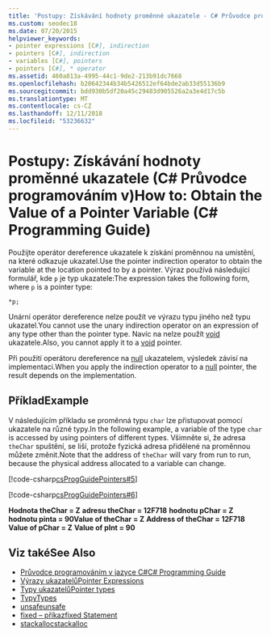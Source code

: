 ```yaml
---
title: 'Postupy: Získávání hodnoty proměnné ukazatele - C# Průvodce programováním'
ms.custom: seodec18
ms.date: 07/20/2015
helpviewer_keywords:
- pointer expressions [C#], indirection
- pointers [C#], indirection
- variables [C#], pointers
- pointers [C#], * operator
ms.assetid: 460a813a-4995-44c1-9de2-213b91dc7668
ms.openlocfilehash: b20642344b34b5426512ef64bde2ab33d55136b9
ms.sourcegitcommit: bdd930b5df20a45c29483d905526a2a3e4d17c5b
ms.translationtype: MT
ms.contentlocale: cs-CZ
ms.lasthandoff: 12/11/2018
ms.locfileid: "53236632"
---
```

# <a name="how-to-obtain-the-value-of-a-pointer-variable-c-programming-guide"></a><span data-ttu-id="3c4eb-102">Postupy: Získávání hodnoty proměnné ukazatele (C# Průvodce programováním v)</span><span class="sxs-lookup"><span data-stu-id="3c4eb-102">How to: Obtain the Value of a Pointer Variable (C# Programming Guide)</span></span>
<span data-ttu-id="3c4eb-103">Použijte operátor dereference ukazatele k získání proměnnou na umístění, na které odkazuje ukazatel.</span><span class="sxs-lookup"><span data-stu-id="3c4eb-103">Use the pointer indirection operator to obtain the variable at the location pointed to by a pointer.</span></span> <span data-ttu-id="3c4eb-104">Výraz používá následující formulář, kde `p` je typ ukazatele:</span><span class="sxs-lookup"><span data-stu-id="3c4eb-104">The expression takes the following form, where `p` is a pointer type:</span></span>  
  
```  
*p;  
```  
  
 <span data-ttu-id="3c4eb-105">Unární operátor dereference nelze použít ve výrazu typu jiného než typu ukazatel.</span><span class="sxs-lookup"><span data-stu-id="3c4eb-105">You cannot use the unary indirection operator on an expression of any type other than the pointer type.</span></span> <span data-ttu-id="3c4eb-106">Navíc na nelze použít [void](../../../csharp/language-reference/keywords/void.md) ukazatele.</span><span class="sxs-lookup"><span data-stu-id="3c4eb-106">Also, you cannot apply it to a [void](../../../csharp/language-reference/keywords/void.md) pointer.</span></span>  
  
 <span data-ttu-id="3c4eb-107">Při použití operátoru dereference na [null](../../../csharp/language-reference/keywords/null.md) ukazatelem, výsledek závisí na implementaci.</span><span class="sxs-lookup"><span data-stu-id="3c4eb-107">When you apply the indirection operator to a [null](../../../csharp/language-reference/keywords/null.md) pointer, the result depends on the implementation.</span></span>  
  
## <a name="example"></a><span data-ttu-id="3c4eb-108">Příklad</span><span class="sxs-lookup"><span data-stu-id="3c4eb-108">Example</span></span>  
 <span data-ttu-id="3c4eb-109">V následujícím příkladu se proměnná typu `char` lze přistupovat pomocí ukazatele na různé typy.</span><span class="sxs-lookup"><span data-stu-id="3c4eb-109">In the following example, a variable of the type `char` is accessed by using pointers of different types.</span></span> <span data-ttu-id="3c4eb-110">Všimněte si, že adresa `theChar` spuštění, se liší, protože fyzická adresa přidělené na proměnnou můžete změnit.</span><span class="sxs-lookup"><span data-stu-id="3c4eb-110">Note that the address of `theChar` will vary from run to run, because the physical address allocated to a variable can change.</span></span>  
  
 [!code-csharp[csProgGuidePointers#5](../../../csharp/programming-guide/unsafe-code-pointers/codesnippet/CSharp/how-to-obtain-the-value-of-a-pointer-variable_1.cs)]  
  
 [!code-csharp[csProgGuidePointers#6](../../../csharp/programming-guide/unsafe-code-pointers/codesnippet/CSharp/how-to-obtain-the-value-of-a-pointer-variable_2.cs)]  
  
<span data-ttu-id="3c4eb-111">**Hodnota theChar = Z**
**adresu theChar = 12F718**
**hodnotu pChar = Z**
**hodnotu pinta = 90**</span><span class="sxs-lookup"><span data-stu-id="3c4eb-111">**Value of theChar = Z**
**Address of theChar = 12F718**
**Value of pChar = Z**
**Value of pInt = 90**</span></span>

## <a name="see-also"></a><span data-ttu-id="3c4eb-112">Viz také</span><span class="sxs-lookup"><span data-stu-id="3c4eb-112">See Also</span></span>

- [<span data-ttu-id="3c4eb-113">Průvodce programováním v jazyce C#</span><span class="sxs-lookup"><span data-stu-id="3c4eb-113">C# Programming Guide</span></span>](../../../csharp/programming-guide/index.md)  
- [<span data-ttu-id="3c4eb-114">Výrazy ukazatelů</span><span class="sxs-lookup"><span data-stu-id="3c4eb-114">Pointer Expressions</span></span>](../../../csharp/programming-guide/unsafe-code-pointers/pointer-expressions.md)  
- [<span data-ttu-id="3c4eb-115">Typy ukazatelů</span><span class="sxs-lookup"><span data-stu-id="3c4eb-115">Pointer types</span></span>](../../../csharp/programming-guide/unsafe-code-pointers/pointer-types.md)  
- [<span data-ttu-id="3c4eb-116">Typy</span><span class="sxs-lookup"><span data-stu-id="3c4eb-116">Types</span></span>](../../../csharp/language-reference/keywords/types.md)  
- [<span data-ttu-id="3c4eb-117">unsafe</span><span class="sxs-lookup"><span data-stu-id="3c4eb-117">unsafe</span></span>](../../../csharp/language-reference/keywords/unsafe.md)  
- [<span data-ttu-id="3c4eb-118">fixed – příkaz</span><span class="sxs-lookup"><span data-stu-id="3c4eb-118">fixed Statement</span></span>](../../../csharp/language-reference/keywords/fixed-statement.md)  
- [<span data-ttu-id="3c4eb-119">stackalloc</span><span class="sxs-lookup"><span data-stu-id="3c4eb-119">stackalloc</span></span>](../../../csharp/language-reference/keywords/stackalloc.md)
